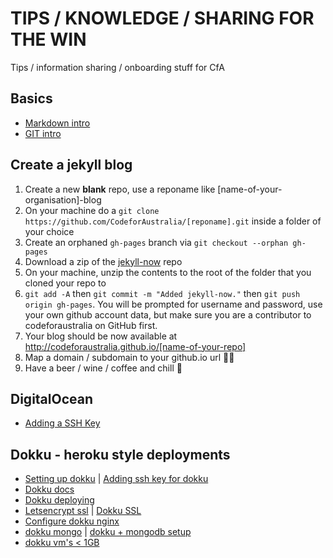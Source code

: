 # TIPS / KNOWLEDGE / SHARING FOR THE WIN
Tips / information sharing / onboarding stuff for CfA

## Basics
* [Markdown intro](./markdown.md)
* [GIT intro](./git-intro.md)

## Create a jekyll blog
1. Create a new **blank** repo, use a reponame like [name-of-your-organisation]-blog
2. On your machine do a `git clone https://github.com/CodeforAustralia/[reponame].git` inside a folder of your choice
2. Create an orphaned `gh-pages` branch via `git checkout --orphan gh-pages`
3. Download a zip of the [jekyll-now](https://github.com/barryclark/jekyll-now) repo
4. On your machine, unzip the contents to the root of the folder that you cloned your repo to
5. `git add -A` then `git commit -m "Added jekyll-now."` then `git push origin gh-pages`. You will be prompted for username and password, use your own github account data, but make sure you are a contributor to codeforaustralia on GitHub first.
6. Your blog should be now available at http://codeforaustralia.github.io/[name-of-your-repo]
7. Map a domain / subdomain to your github.io url 👍🏽
8. Have a beer / wine / coffee and chill 🍻

## DigitalOcean
* [Adding a SSH Key](https://www.digitalocean.com/community/tutorials/how-to-use-ssh-keys-with-digitalocean-droplets)

## Dokku - heroku style deployments
* [Setting up dokku](https://www.andrewmunsell.com/blog/dokku-tutorial-digital-ocean/) | [Adding ssh key for dokku](https://www.digitalocean.com/community/questions/dokku-add-new-ssh-key)
* [Dokku docs](http://dokku.viewdocs.io/dokku~v0.4.2/application-deployment/)
* [Dokku deploying](http://dokku.viewdocs.io/dokku~v0.4.2/application-deployment/#deploying-to-subdomains)
* [Letsencrypt ssl](http://revelry.co/deploy-free-ssl-lets-encrypt-dokku/) | [Dokku SSL](http://morrisjobke.de/2016/02/21/Dokku-Easy-way-to-deploy-web-apps/)
* [Configure dokku nginx](http://dokku.viewdocs.io/dokku/nginx/#default-site)
* [dokku mongo](https://github.com/dokku/dokku-mongo) | [dokku + mongodb setup](https://gist.github.com/fizerkhan/029617fd75cdb167db7c)
* [dokku vm's < 1GB](http://dokku.viewdocs.io/dokku/advanced-installation/#vms-with-less-than-1gb-of-memory)

